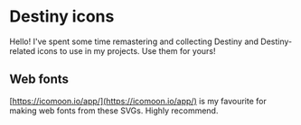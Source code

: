 # Destiny icons

Hello! I've spent some time remastering and collecting Destiny and Destiny-related icons to use in my projects. Use them for yours!

## Web fonts

[https://icomoon.io/app/](https://icomoon.io/app/) is my favourite for making web fonts from these SVGs. Highly recommend.